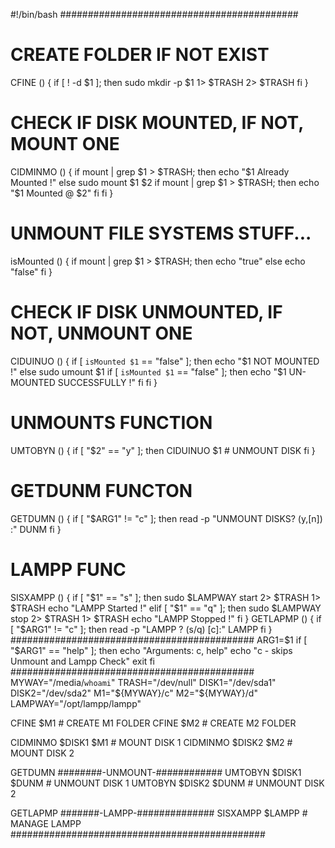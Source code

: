 #!/bin/bash
###########################################
# CREATE FOLDER IF NOT EXIST
CFINE () {
    if [ ! -d $1 ]; then
	sudo mkdir -p $1 1> $TRASH 2> $TRASH
    fi
}
# CHECK IF DISK MOUNTED, IF NOT, MOUNT ONE
CIDMINMO () {
    if mount | grep $1 > $TRASH; then
	echo "$1 Already Mounted !"
    else
	sudo mount $1 $2
	if mount | grep $1 > $TRASH; then
	    echo "$1 Mounted @ $2"
	fi
    fi
}
# UNMOUNT FILE SYSTEMS STUFF...
isMounted () {
    if mount | grep $1 > $TRASH; then
	echo "true"
    else
	echo "false"
    fi
}
# CHECK IF DISK UNMOUNTED, IF NOT, UNMOUNT ONE
CIDUINUO () {
    if [ `isMounted $1` == "false" ]; then
	echo "$1 NOT MOUNTED !"
    else
	sudo umount $1
	if [ `isMounted $1` == "false" ]; then
	    echo "$1 UN-MOUNTED SUCCESSFULLY !"
	fi
    fi
}
# UNMOUNTS FUNCTION
UMTOBYN () {
    if [ "$2" == "y" ]; then
	CIDUINUO $1 # UNMOUNT DISK
    fi
}
# GETDUNM FUNCTON
GETDUMN () {
    if [ "$ARG1" != "c" ]; then
	read -p "UNMOUNT DISKS? (y,[n]) :" DUNM
    fi
}
# LAMPP FUNC
SISXAMPP () {
if [ "$1" == "s" ]; then
    sudo $LAMPWAY start 2> $TRASH 1> $TRASH
    echo "LAMPP Started !"
elif [ "$1" == "q" ]; then
    sudo $LAMPWAY stop 2> $TRASH 1> $TRASH
    echo "LAMPP Stopped !"
fi
}
GETLAPMP () {
    if [ "$ARG1" != "c" ]; then
	read -p "LAMPP ? (s/q) [c]:" LAMPP
    fi
}
############################################
ARG1=$1
if [ "$ARG1" == "help" ]; then
    echo "Arguments: c, help"
    echo "c - skips Unmount and Lampp Check"
    exit
fi
############################################
MYWAY="/media/`whoami`"
TRASH="/dev/null"
DISK1="/dev/sda1"
DISK2="/dev/sda2"
M1="${MYWAY}/c"
M2="${MYWAY}/d"
LAMPWAY="/opt/lampp/lampp"

CFINE $M1 # CREATE M1 FOLDER
CFINE $M2 # CREATE M2 FOLDER

CIDMINMO $DISK1 $M1 # MOUNT DISK 1
CIDMINMO $DISK2 $M2 # MOUNT DISK 2

GETDUMN ########-UNMOUNT-############
UMTOBYN $DISK1 $DUNM # UNMOUNT DISK 1
UMTOBYN $DISK2 $DUNM # UNMOUNT DISK 2

GETLAPMP #######-LAMPP-##############
SISXAMPP $LAMPP # MANAGE LAMPP
##############################################
